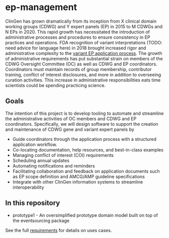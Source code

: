 # ep-management

ClinGen has grown dramatically from its inception from X clinical domain working groups (CDWG) and Y expert panels (EP) in 2015 to M CDWGs and N EPs in 2020.  This rapid growth has necessitated the introduction of administrative processes and procedures to ensure consistency in EP practices and operations.  FDA recognition of variant interpretations (TODO: need advice for language here) in 2018 brought increased rigor and administrative complexity to the [variant EP application process](https://clinicalgenome.org/site/assets/files/3635/vcep_protocol_v_12_5_19.pdf).  The growth of administrative requirements has put substantial strain on members of the CDWG Oversight Committee (OC) as well as CDWG and EP coordinators.  Coordinators must maintain records of group membership, contributor training, conflict of interest disclosures, and more in addition to overseeing curation activities.  This increase in administrative responsibilities eats time scientists could be spending practicing science.

## Goals
The intention of this project is to develop tooling to automate and streamline the administrative activities of OC members and CDWG and EP coordinators.  Specifically, we will design software to  support the creation and maintenance of CDWG gene and variant expert panels by 
 * Guide coordinators through the application process with a structured application workflow.
 * Co-locating documentation, help resources, and best-in-class examples
 * Managing conflict of interest (COI) requirements
 * Scheduling annual updates
 * Automating notifications and reminders
 * Facilitating collaboration and feedback on application documents such as EP scope definition and AMCG/AMP guideline specifications
 * Integrate with other ClinGen information systems to streamline interoperability

## In this repository
 * prototype1 - An oversimplified prototype domain model built on top of the eventsourcing package
 

See the full [requirements](documentation/requirements.md) for details on uses cases.
